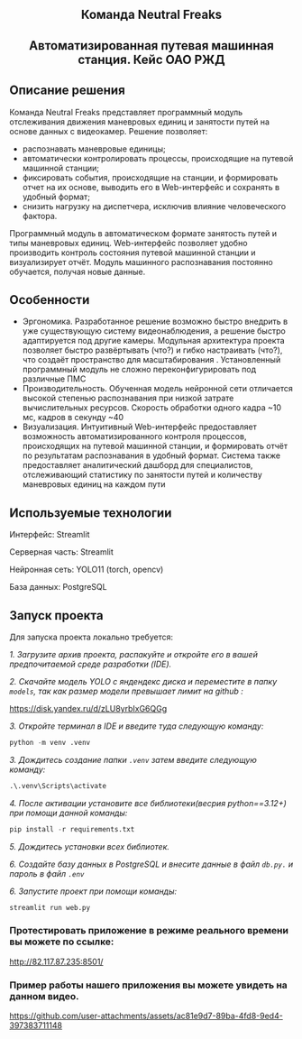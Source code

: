 
<p align="center">
     <H2 align="center">Команда Neutral Freaks</H2> 
    <H2 align="center">Автоматизированная путевая машинная станция. Кейс ОАО РЖД </H2> 
</p>

## Описание решения
Команда Neutral Freaks представляет программный модуль отслеживания движения маневровых единиц и занятости путей на основе данных с видеокамер. Решение позволяет:
- распознавать маневровые единицы;
- автоматически контролировать процессы, происходящие на путевой машинной станции;
- фиксировать события, происходящие на станции, и формировать отчет на их основе, выводить его в Web-интерфейс и сохранять в удобный формат;
- снизить нагрузку на диспетчера, исключив влияние человеческого фактора.

Программный модуль в автоматическом формате занятость путей и типы маневровых единиц. Web-интерфейс позволяет удобно производить контроль состояния  путевой машинной станции и визуализирует отчёт. Модуль машинного распознавания постоянно обучается, получая новые данные.

## Особенности
- Эргономика. Разработанное решение возможно быстро внедрить в уже существующую систему видеонаблюдения, а решение быстро адаптируется под другие камеры. Модульная архитектура проекта позволяет быстро развёртывать (что?) и гибко настраивать (что?), что создаёт пространство для масштабирования . Установленный программный модуль не сложно переконфигурировать под различные ПМС
-  Производительность. Обученная модель нейронной сети отличается высокой степенью распознавания при низкой затрате вычислительных ресурсов. Скорость обработки одного кадра ~10 мс, кадров в секунду ~40
- Визуализация. Интуитивный Web-интерфейс предоставляет возможность автоматизированного контроля процессов, происходящих на путевой машинной станции, и формировать отчёт по результатам распознавания в удобный формат. Система также предоставляет аналитический дашборд для специалистов, отслеживающий статистику по занятости путей и количеству маневровых единиц на каждом пути


## Используемые технологии

Интерфейс: Streamlit

Серверная часть: Streamlit

Нейронная сеть: YOLO11 (torch, opencv)

База данных: PostgreSQL


## Запуск проекта

Для запуска проекта локально требуется:

*1. Загрузите архив проекта, распакуйте и откройте его в вашей предпочитаемой среде разработки (IDE).* 

*2. Скачайте модель YOLO с яндендекс диска и переместите в папку ``models``, так как размер модели превышает лимит на github :*

https://disk.yandex.ru/d/zLU8yrbIxG6QGg

*3. Откройте терминал в IDE и введите туда следующую команду:* 

```python
python -m venv .venv
```
*3. Дождитесь создание папки `.venv` затем введите следующую команду:*

```python
.\.venv\Scripts\activate
```
*4. После активации установите все библиотеки(весрия python==3.12+) при помощи данной команды:*

```python
pip install -r requirements.txt
```
*5. Дождитесь установки всех библиотек.*

*6. Создайте базу данных в PostgreSQL и внесите данные в файл ``db.py.`` и пароль в файл ``.env``*

*6. Запустите проект при помощи команды:*

```python
streamlit run web.py
```

### Протестировать приложение в режиме реального времени вы можете по ссылке:

http://82.117.87.235:8501/

### Пример работы нашего приложения вы можете увидеть на данном видео.



https://github.com/user-attachments/assets/ac81e9d7-89ba-4fd8-9ed4-397383711148




